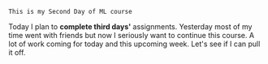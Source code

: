 ``` This is my Second Day of ML course ```


Today I plan to **complete third days'** assignments. Yesterday most of my time went with friends but now I seriously want to continue this course. A lot of work coming for today and this upcoming week. Let's see if I can pull it off.
